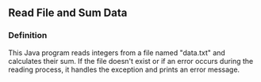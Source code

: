 ## Read File and Sum Data
### Definition
This Java program reads integers from a file named "data.txt" and calculates their sum. If the file doesn't exist or if an error occurs during the reading process, it handles the exception and prints an error message.